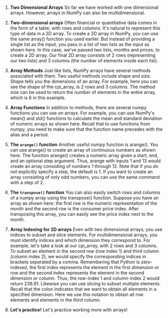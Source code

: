 1. **Two Dimensional Arrays**
So far we have worked with one dimensional arrays. However, arrays in NumPy can also be multidimensional.

2. **Two-dimensional arrays**
Often financial or quantitative data comes in the form of a table, with rows and columns. It's natural to represent this type of data in a 2D array. To create a 2D array in NumPy, you can use the same array() function you used earlier. But instead of providing a single list as the input, you pass in a list of two lists as the input as shown here. In this case, we've passed two lists, months and prices, to create a 2D array. Our final 2D array consists of 2 rows (representing our two lists) and 3 columns (the number of elements inside each list).

3. **Array Methods**
Just like lists, NumPy arrays have several methods associated with them. Two useful methods include shape and size. Shape tells you the dimensions of an array. For example, here you can see the shape of the cpi_array, is 2 rows and 3 columns. The method size can be used to return the number of elements in the entire array, which is 6 in this example.

4. **Array Functions**
In addition to methods, there are several numpy functions you can use on arrays. For example, you can use NumPy's mean() and std() functions to calculate the mean and standard deviation of numeric arrays as shown here. Recall that to use functions from numpy, you need to make sure that the function name precedes with the alias and a period.

5. **The `arange()` function**
Another useful numpy function is arange(). You can use arange() to create an array of continuous numbers as shown here. The function arange() creates a numeric array given a start, end, and an optional step argument. Thus, arange with inputs 1 and 13 would create an array consisting of numbers 1 through 12. Note that if you do not explicitly specify a step, the default is 1. If you want to create an array consisting of only odd numbers, you can use the same command with a step of 2.

6. **The `transpose()` function**
You can also easily switch rows and columns of a numpy array using the transpose() function. Suppose you have an array as shown here: the first row is the numeric representation of the month and the second row is the consumer price index. After transposing this array, you can easily see the price index next to the month.

7. **Array Indexing for 2D arrays**
Even with two dimensional arrays, you use indices to subset and slice elements. For multidimensional arrays, you must identify indices and which dimension they correspond to. For example, let's take a look at our cpi_array, with 2 rows and 3 columns. To subset an element in the second row (row index 1) and third column (column index 2), we would specify the corresponding indices in brackets seperated by a comma. Remembering that Python is zero-indexed, the first index represents the element in the first dimension or row and the second index represents the element in the second dimension or column. Thus, the row-index 1 and column-index 2 would return 238.91. Likewise you can use slicing to subset multiple elements. Recall that the colon indicates that we want to obtain all elements in a specified dimension. Here we use this notation to obtain all row elements and elements in the third column.

8. **Let's practice!**
Let's practice working more with arrays!

